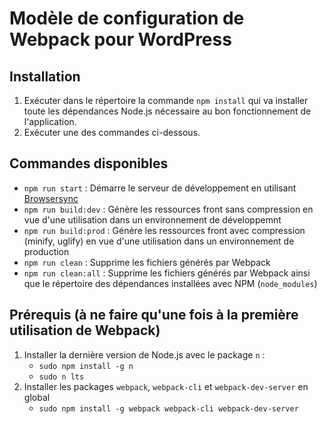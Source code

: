 # Modèle de configuration de Webpack pour WordPress

## Installation

1. Exécuter dans le répertoire la commande `npm install` qui va installer toute les dépendances Node.js nécessaire au bon fonctionnement de l'application.
2. Exécuter une des commandes ci-dessous.

## Commandes disponibles

- `npm run start` : Démarre le serveur de développement en utilisant [Browsersync](https://www.browsersync.io/)
- `npm run build:dev` : Génère les ressources front sans compression en vue d'une utilisation dans un environnement de développemnt
- `npm run build:prod` : Génère les ressources front avec compression (minify, uglify) en vue d'une utilisation dans un environnement de production
- `npm run clean` : Supprime les fichiers générés par Webpack
- `npm run clean:all` : Supprime les fichiers générés par Webpack ainsi que le répertoire des dépendances installées avec NPM (`node_modules`)

## Prérequis (à ne faire qu'une fois à la première utilisation de Webpack)

1. Installer la dernière version de Node.js avec le package `n` :
    - `sudo npm install -g n`
    - `sudo n lts`
2. Installer les packages `webpack`, `webpack-cli` et `webpack-dev-server` en global
    - `sudo npm install -g webpack webpack-cli webpack-dev-server`

